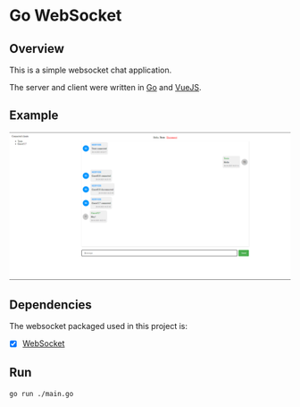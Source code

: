 # Go WebSocket

## Overview

This is a simple websocket chat application.

The server and client were written in [Go](https://golang.org) and [VueJS](https://vuejs.org).

## Example

![example](./docs/example.png)

## Dependencies

The websocket packaged used in this project is:

- [x] [WebSocket](https://pkg.go.dev/nhooyr.io/websocket)

## Run

```bash
go run ./main.go
```

